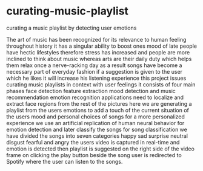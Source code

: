 # curating-music-playlist
curating a music playlist by detecting user emotions

The art of music has been recognized for its relevance to human feeling throughout history it has a singular ability to boost ones mood of late people have hectic lifestyles therefore stress has increased and people are more inclined to think about music whereas arts are their daily duty which helps them relax once a nerve-racking day as a result songs have become a necessary part of everyday fashion if a suggestion is given to the user which he likes it will increase his listening experience this project issues curating music playlists in context with user feelings it consists of four main phases face detection feature extraction mood detection and music recommendation emotion recognition applications need to localize and extract face regions from the rest of the pictures here we are generating a playlist from the users emotions to add a touch of the current situation of the users mood and personal choices of songs for a more personalized experience we use an artificial replication of human neural behavior for emotion detection and later classify the songs for song classification we have divided the songs into seven categories happy sad surprise neutral disgust fearful and angry the users video is captured in real-time and emotion is detected then playlist is suggested on the right side of the video frame on clicking the play button beside the song user is redirected to Spotify where the user can listen to the songs.
